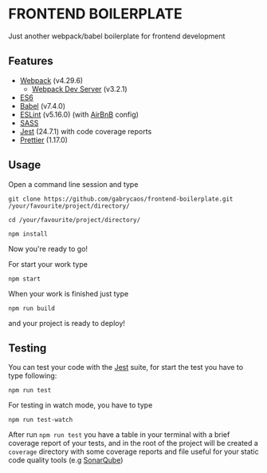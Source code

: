# FRONTEND BOILERPLATE

Just another webpack/babel boilerplate for frontend development

## Features

  - [Webpack](https://webpack.js.org/concepts) (v4.29.6)
    - [Webpack Dev Server](https://github.com/webpack/webpack-dev-server) (v3.2.1)
  - [ES6](https://www.ecma-international.org/ecma-262/6.0/)
  - [Babel](https://babeljs.io/docs/en/) (v7.4.0)
  - [ESLint](https://eslint.org/docs/user-guide/getting-started) (v5.16.0) (with [AirBnB](https://github.com/airbnb/javascript) config)
  - [SASS](https://sass-lang.com/guide)
  - [Jest](https://jestjs.io/docs/en/getting-started) (24.7.1) with code coverage reports
  - [Prettier](https://prettier.io/docs/en/install.html) (1.17.0)

## Usage

Open a command line session and type

`git clone https://github.com/gabrycaos/frontend-boilerplate.git /your/favourite/project/directory/`

`cd /your/favourite/project/directory/`

`npm install`

Now you're ready to go!

For start your work type

`npm start`

When your work is finished just type

`npm run build`

and your project is ready to deploy!

## Testing

You can test your code with the [Jest](https://jestjs.io/docs/en/getting-started) suite, for start the test you have to type following:

`npm run test`

For testing in watch mode, you have to type

`npm run test-watch`

After run `npm run test` you have a table in your terminal with a brief coverage report of your tests, and in the root of the project will be created a `coverage` directory with some coverage reports and file useful for your static code quality tools (e.g [SonarQube](https://www.sonarqube.org/))

